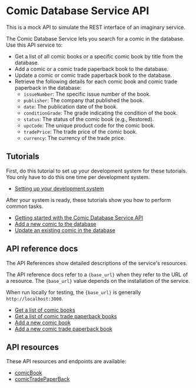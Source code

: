 # Comic Database Service API

This is a mock API to simulate the REST interface of an imaginary service.

The Comic Database Service lets you search for a comic in the database. Use this API service to:
- Get a list of all comic books or a specific comic book by title from the database.
- Add a comic or a comic trade paperback book to the database.
- Update a comic or comic trade paperback book to the database.
- Retrieve the following details for each comic book and comic trade paperback in the database:
    - `issueNumber`: The specific issue number of the book.
    - `publisher`: The company that published the book.
    - `date`: The publication date of the book.
    - `conditionGrade`: The grade indicating the condition of the book.
    - `status`: The status of the comic book (e.g., Restored).
    - `upcCode`: The unique product code for the comic book.
    - `tradePrice`: The trade price of the comic book.
    - `currency`: The currency of the trade price.

## Tutorials

First, do this tutorial to set up your development system for these tutorials. You only have to do this one time per development system.

* [Setting up your development system](./tutorials/dev-env.md)

After your system is ready, these tutorials show you how to perform common tasks.
- [Getting started with the Comic Database Service API](/tutorials/Getting_started.md)
- [Add a new comic to the database](/tutorials/Add_a_new_comic.md)
- [Update an existing comic in the database](/tutorials/Update_a_comic.md)

## API reference docs

The API References show detailed descriptions of the service's resources.

The API reference docs refer to a `{base_url}` when they
refer to the URL of a resource. The `{base_url}` value depends
on the installation of the service.

When run locally for testing, the `{base_url}` is
generally `http://localhost:3000`.

- [Get a list of comic books](/api/Get-comics.md)
- [Get a list of comic trade paperback books](/api/Get-comics-paperback.md)
- [Add a new comic book](/api/Post-comic.md)
- [Add a new comic trade paperback book](/api/Post-comic-paperback.md)

## API resources

These API resources and endpoints are available:
- [comicBook](/api/comicBook.md)
- [comicTradePaperBack](/api/comicTradePaperBack.md)
